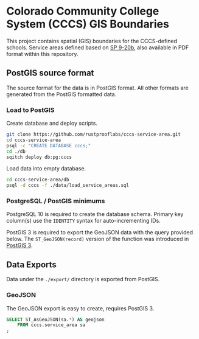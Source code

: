 # Colorado Community College System (CCCS) GIS Boundaries

This project contains spatial (GIS) boundaries for the
CCCS-defined schools.  Service areas defined based on
[SP 9-20b](https://www.cccs.edu/policies-and-procedures/system-presidents-procedures/25687-2/),
also available in PDF format within this repository.

## PostGIS source format

The source format for the data is in PostGIS format.  All other formats
are generated from the PostGIS formatted data.

### Load to PostGIS

Create database and deploy scripts.

```bash
git clone https://github.com/rustprooflabs/cccs-service-area.git
cd cccs-service-area
psql -c "CREATE DATABASE cccs;"
cd ./db
sqitch deploy db:pg:cccs 
```

Load data into empty database.

```bash
cd cccs-service-area/db
psql -d cccs -f ./data/load_service_areas.sql
```

### PostgreSQL / PostGIS minimums

PostgreSQL 10 is required to create the database schema.
Primary key column(s) use the `IDENTITY` syntax for auto-incrementing IDs.

PostGIS 3 is required to export the GeoJSON data with the query
provided below.  The `ST_GeoJSON(record)` version of the function was
introduced in [PostGIS 3](https://postgis.net/docs/ST_AsGeoJSON.html).


## Data Exports

Data under the `./export/` directory is exported from PostGIS.

### GeoJSON

The GeoJSON export is easy to create, requires PostGIS 3.

```sql
SELECT ST_AsGeoJSON(sa.*) AS geojson 
	FROM cccs.service_area sa
;
```

